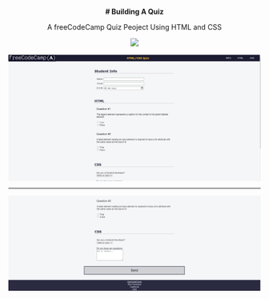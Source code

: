 
<p align="center"><b># Building A Quiz</b></p>
<p align="center">A freeCodeCamp Quiz Peoject Using HTML and CSS</p>
<p align="center"><img src="https://skillicons.dev/icons?i=html,css" height="80px"/></p>
<p align="center">
<img src="./img.png" alt="image" align="center" height="auto"><br><hr>
  <img src="./img1.png" alt="image" align="center" height="auto">
</p>

